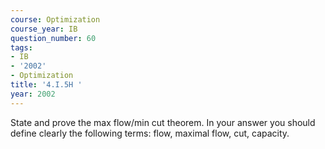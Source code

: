 ```yaml
---
course: Optimization
course_year: IB
question_number: 60
tags:
- IB
- '2002'
- Optimization
title: '4.I.5H '
year: 2002
---
```



State and prove the max flow/min cut theorem. In your answer you should define clearly the following terms: flow, maximal flow, cut, capacity.